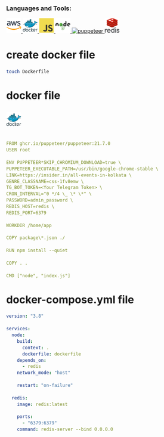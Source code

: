 <h3 align="left">Languages and Tools:</h3>
<p align="left"> <a href="https://aws.amazon.com" target="_blank" rel="noreferrer"> <img src="https://raw.githubusercontent.com/devicons/devicon/master/icons/amazonwebservices/amazonwebservices-original-wordmark.svg" alt="aws" width="40" height="40"/> </a> <a href="https://www.docker.com/" target="_blank" rel="noreferrer"> <img src="https://raw.githubusercontent.com/devicons/devicon/master/icons/docker/docker-original-wordmark.svg" alt="docker" width="40" height="40"/> </a> <a href="https://developer.mozilla.org/en-US/docs/Web/JavaScript" target="_blank" rel="noreferrer"> <img src="https://raw.githubusercontent.com/devicons/devicon/master/icons/javascript/javascript-original.svg" alt="javascript" width="40" height="40"/> </a> <a href="https://nodejs.org" target="_blank" rel="noreferrer"> <img src="https://raw.githubusercontent.com/devicons/devicon/master/icons/nodejs/nodejs-original-wordmark.svg" alt="nodejs" width="40" height="40"/> </a> <a href="https://github.com/puppeteer/puppeteer" target="_blank" rel="noreferrer"> <img src="https://www.vectorlogo.zone/logos/pptrdev/pptrdev-official.svg" alt="puppeteer" width="40" height="40"/> </a> <a href="https://redis.io" target="_blank" rel="noreferrer"> <img src="https://raw.githubusercontent.com/devicons/devicon/master/icons/redis/redis-original-wordmark.svg" alt="redis" width="40" height="40"/> </a> </p>

# create docker file
```bash
touch Dockerfile
```

# docker file <p align="left"> <a href="https://www.docker.com/" target="_blank" rel="noreferrer"> <img src="https://raw.githubusercontent.com/devicons/devicon/master/icons/docker/docker-original-wordmark.svg" alt="docker" width="40" height="40"/> </a> </p>


```yml
FROM ghcr.io/puppeteer/puppeteer:21.7.0
USER root

ENV PUPPETEER*SKIP_CHROMIUM_DOWNLOAD=true \
PUPPETEER_EXECUTABLE_PATH=/usr/bin/google-chrome-stable \
LINK=https://insider.in/all-events-in-kolkata \
GENRE_CLASSNAME=css-1fv8emw \
TG_BOT_TOKEN=<Your Telegram Token> \
CRON_INTERVAL="0 */4 \_ \* \*" \
PASSWORD=admin_password \
REDIS_HOST=redis \
REDIS_PORT=6379

WORKDIR /home/app

COPY package\*.json ./

RUN npm install --quiet

COPY . .

CMD ["node", "index.js"]
```

# docker-compose.yml file

```yaml
version: "3.8"

services:
  node:
    build:
      context: .
      dockerfile: dockerfile
    depends_on:
      - redis
    network_mode: "host"

    restart: "on-failure"

  redis:
    image: redis:latest

    ports:
      - "6379:6379"
    command: redis-server --bind 0.0.0.0
```
